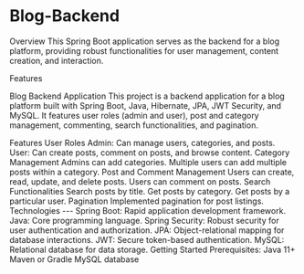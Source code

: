 # Blog-Backend
  Overview
This Spring Boot application serves as the backend for a blog platform, providing robust functionalities for user management, content creation, and interaction.

Features

Blog Backend Application
This project is a backend application for a blog platform built with Spring Boot, Java, Hibernate, JPA, JWT Security, and MySQL. It features user roles (admin and user), post and category management, commenting, search functionalities, and pagination.

Features
User Roles
Admin: Can manage users, categories, and posts.
User: Can create posts, comment on posts, and browse content.
Category Management
Admins can add categories.
Multiple users can add multiple posts within a category.
Post and Comment Management
Users can create, read, update, and delete posts.
Users can comment on posts.
Search Functionalities
Search posts by title.
Get posts by category.
Get posts by a particular user.
Pagination
Implemented pagination for post listings.
Technologies ---
Spring Boot: Rapid application development framework.
Java: Core programming language.
Spring Security: Robust security for user authentication and authorization.
JPA: Object-relational mapping for database interactions.
JWT: Secure token-based authentication.
MySQL: Relational database for data storage.
Getting Started
Prerequisites:
Java 11+
Maven or Gradle
MySQL database




